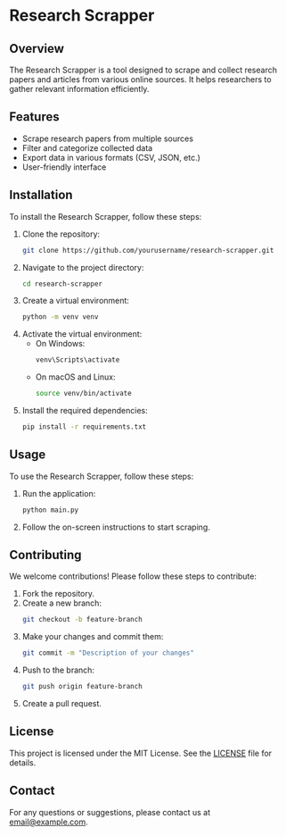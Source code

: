 # Research Scrapper

## Overview
The Research Scrapper is a tool designed to scrape and collect research papers and articles from various online sources. It helps researchers to gather relevant information efficiently.

## Features
- Scrape research papers from multiple sources
- Filter and categorize collected data
- Export data in various formats (CSV, JSON, etc.)
- User-friendly interface

## Installation
To install the Research Scrapper, follow these steps:

1. Clone the repository:
    ```bash
    git clone https://github.com/yourusername/research-scrapper.git
    ```
2. Navigate to the project directory:
    ```bash
    cd research-scrapper
    ```
3. Create a virtual environment:
    ```bash
    python -m venv venv
    ```
4. Activate the virtual environment:
    - On Windows:
        ```bash
        venv\Scripts\activate
        ```
    - On macOS and Linux:
        ```bash
        source venv/bin/activate
        ```
5. Install the required dependencies:
    ```bash
    pip install -r requirements.txt
    ```

## Usage
To use the Research Scrapper, follow these steps:

1. Run the application:
    ```bash
    python main.py
    ```
2. Follow the on-screen instructions to start scraping.

## Contributing
We welcome contributions! Please follow these steps to contribute:

1. Fork the repository.
2. Create a new branch:
    ```bash
    git checkout -b feature-branch
    ```
3. Make your changes and commit them:
    ```bash
    git commit -m "Description of your changes"
    ```
4. Push to the branch:
    ```bash
    git push origin feature-branch
    ```
5. Create a pull request.

## License
This project is licensed under the MIT License. See the [LICENSE](LICENSE) file for details.

## Contact
For any questions or suggestions, please contact us at [email@example.com](mailto:email@example.com).
